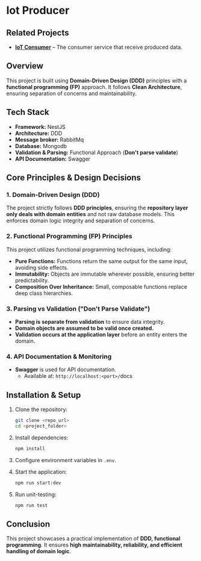# **Iot Producer**

## **Related Projects**  

- **[IoT Consumer](https://github.com/mahdijz5/iot-processor)** – The consumer service that receive produced data.  

## **Overview**

This project is built using **Domain-Driven Design (DDD)** principles with a **functional programming (FP)** approach. It follows **Clean Architecture**, ensuring separation of concerns and maintainability.

## **Tech Stack**

- **Framework:** NestJS
- **Architecture:**  DDD
- **Message broker:** RabbitMq
- **Database:** Mongodb
- **Validation & Parsing:** Functional Approach (**Don't parse validate**)
- **API Documentation:** Swagger

## **Core Principles & Design Decisions**

### **1. Domain-Driven Design (DDD)**

The project strictly follows **DDD principles**, ensuring the **repository layer only deals with domain entities** and not raw database models. This enforces domain logic integrity and separation of concerns.

### **2. Functional Programming (FP) Principles**

This project utilizes functional programming techniques, including:

- **Pure Functions:** Functions return the same output for the same input, avoiding side effects.
- **Immutability:** Objects are immutable wherever possible, ensuring better predictability.
 - **Composition Over Inheritance:** Small, composable functions replace deep class hierarchies.

### **3. Parsing vs Validation ("Don't Parse Validate")**

- **Parsing is separate from validation** to ensure data integrity.
- **Domain objects are assumed to be valid once created.**
- **Validation occurs at the application layer** before an entity enters the domain.
 
### **4. API Documentation & Monitoring**

- **Swagger** is used for API documentation.
  - Available at: `http://localhost:<port>/`docs
 

## **Installation & Setup**

1. Clone the repository:
   ```sh
   git clone <repo_url>
   cd <project_folder>
   ```
2. Install dependencies:
   ```sh
   npm install
   ```
3. Configure environment variables in `.env`.
 
4. Start the application:
   ```sh
   npm run start:dev 
   ```
5. Run unit-testing:
   ```sh
   npm run test 
   ```


## **Conclusion**

This project showcases a practical implementation of **DDD, functional programming**. It ensures **high maintainability, reliability, and efficient handling of domain logic**.

